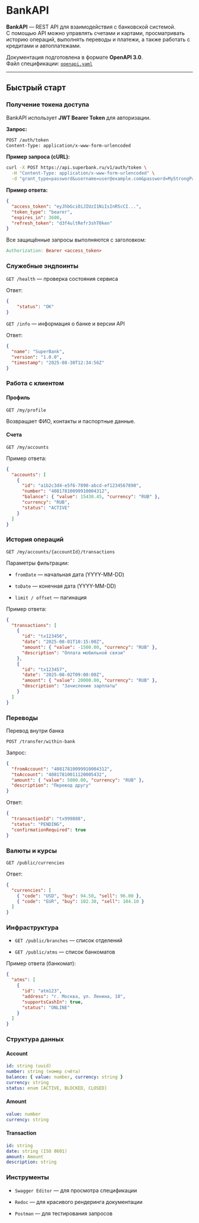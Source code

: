 # BankAPI

**BankAPI** — REST API для взаимодействия с банковской системой.  
С помощью API можно управлять счетами и картами, просматривать историю операций, выполнять переводы и платежи, а также работать с кредитами и автоплатежами.  

Документация подготовлена в формате **OpenAPI 3.0**.  
Файл спецификации: [`openapi.yaml`](./openapi.yaml)

---

## Быстрый старт

### Получение токена доступа
BankAPI использует **JWT Bearer Token** для авторизации.  

**Запрос:**
```bash
POST /auth/token
Content-Type: application/x-www-form-urlencoded
```

**Пример запроса (cURL):**
```bash
curl -X POST https://api.superbank.ru/v1/auth/token \
  -H "Content-Type: application/x-www-form-urlencoded" \
  -d "grant_type=password&username=user@example.com&password=MyStrongPass123!"
```

**Пример ответа:**
```json
{
  "access_token": "eyJhbGciOiJIUzI1NiIsInR5cCI...",
  "token_type": "bearer",
  "expires_in": 3600,
  "refresh_token": "d3f4ultRefr3shT0ken"
}
```

Все защищённые запросы выполняются с заголовком:
```makefile
Authorization: Bearer <access_token>
```

### Служебные эндпоинты

`GET /health` — проверка состояния сервиса

Ответ:
```json
{ 
	"status": "OK" 
}
```

`GET /info` — информация о банке и версии API

Ответ:
```json
{
  "name": "SuperBank",
  "version": "1.0.0",
  "timestamp": "2025-08-30T12:34:56Z"
}
```

### Работа с клиентом

#### Профиль

`GET /my/profile`

Возвращает ФИО, контакты и паспортные данные.

#### Счета

`GET /my/accounts`

Пример ответа:
```json
{
  "accounts": [
    {
      "id": "a1b2c3d4-e5f6-7890-abcd-ef1234567890",
      "number": "40817810099910004312",
      "balance": { "value": 15430.45, "currency": "RUB" },
      "currency": "RUB",
      "status": "ACTIVE"
    }
  ]
}

```

### История операций

`GET /my/accounts/{accountId}/transactions`

Параметры фильтрации:

* `fromDate` — начальная дата (YYYY-MM-DD)

* `toDate` — конечная дата (YYYY-MM-DD)

* `limit / offset` — пагинация

Пример ответа:
```json
{
  "transactions": [
    {
      "id": "tx123456",
      "date": "2025-08-01T10:15:00Z",
      "amount": { "value": -1500.00, "currency": "RUB" },
      "description": "Оплата мобильной связи"
    },
    {
      "id": "tx123457",
      "date": "2025-08-02T09:00:00Z",
      "amount": { "value": 20000.00, "currency": "RUB" },
      "description": "Зачисление зарплаты"
    }
  ]
}

```

### Переводы

Перевод внутри банка

`POST /transfer/within-bank`

Запрос:
```json
{
  "fromAccount": "40817810099910004312",
  "toAccount": "40817810011120005432",
  "amount": { "value": 5000.00, "currency": "RUB" },
  "description": "Перевод другу"
}

```

Ответ:
```json
{
  "transactionId": "tx999888",
  "status": "PENDING",
  "confirmationRequired": true
}

```

### Валюты и курсы

`GET /public/currencies`

Ответ:
```json
{
  "currencies": [
    { "code": "USD", "buy": 94.50, "sell": 96.00 },
    { "code": "EUR", "buy": 102.30, "sell": 104.10 }
  ]
}

```

### Инфраструктура

* `GET /public/branches` — список отделений

* `GET /public/atms` — список банкоматов

Пример ответа (банкомат):
```json
{
  "atms": [
    {
      "id": "atm123",
      "address": "г. Москва, ул. Ленина, 10",
      "supportsCashIn": true,
      "status": "ONLINE"
    }
  ]
}

```

### Структура данных

#### Account

```yaml
id: string (uuid)
number: string (номер счёта)
balance: { value: number, currency: string }
currency: string
status: enum [ACTIVE, BLOCKED, CLOSED]
```

#### Amount

```yaml
value: number
currency: string
```

#### Transaction

```yaml
id: string
date: string (ISO 8601)
amount: Amount
description: string
```

### Инструменты

* `Swagger Editor` — для просмотра спецификации

* `Redoc` — для красивого рендеринга документации

* `Postman` — для тестирования запросов